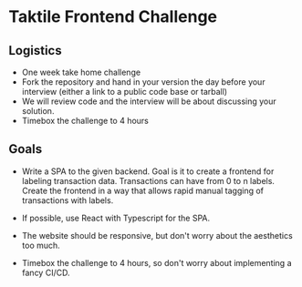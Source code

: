 # Taktile Frontend Challenge

## Logistics

* One week take home challenge
* Fork the repository and hand in your version the day before your interview
  (either a link to a public code base or tarball)
* We will review code and the interview will be about discussing your solution.
* Timebox the challenge to 4 hours

## Goals

* Write a SPA to the given backend. Goal is it to create a frontend for labeling
transaction data. Transactions can have from 0 to n labels. Create the frontend
in a way that allows rapid manual tagging of transactions with labels.

* If possible, use React with Typescript for the SPA.

* The website should be responsive, but don't worry about the aesthetics too much.

* Timebox the challenge to 4 hours, so don't worry about implementing a fancy CI/CD.
